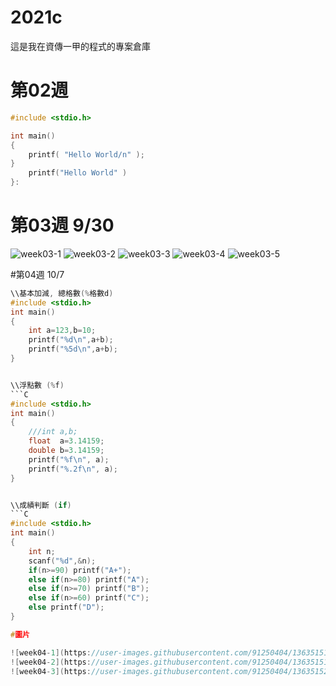 # 2021c
這是我在資傳一甲的程式的專案倉庫

# 第02週

```C
#include <stdio.h>

int main()
{
    printf( "Hello World/n" );
}
    printf("Hello World" )
}:
```
# 第03週  9/30
![week03-1](https://user-images.githubusercontent.com/91250404/135428288-b5cb675b-6c6f-4466-a946-475d07df7c53.PNG)
![week03-2](https://user-images.githubusercontent.com/91250404/135428297-621f9c20-56ee-4997-a6cb-a99e1c1087d8.PNG)
![week03-3](https://user-images.githubusercontent.com/91250404/135428302-5af2fdee-286f-43cf-afcc-86c60f3d1939.PNG)
![week03-4](https://user-images.githubusercontent.com/91250404/135428306-a8943a62-86df-4504-b805-8b24ee43e510.PNG)
![week03-5](https://user-images.githubusercontent.com/91250404/135428312-e706c11e-5437-4bee-8ed5-fb0aaec1022a.PNG)

#第04週 10/7

```C
\\基本加減, 總格數(%格數d)
#include <stdio.h>
int main()
{
    int a=123,b=10;
    printf("%d\n",a+b);
    printf("%5d\n",a+b);
}


\\浮點數 (%f)
```C
#include <stdio.h>
int main()
{
    ///int a,b;
    float  a=3.14159;
    double b=3.14159;
    printf("%f\n", a);
    printf("%.2f\n", a);
}


\\成績判斷 (if)
```C
#include <stdio.h>
int main()
{
	int n;
	scanf("%d",&n);
	if(n>=90) printf("A+");
	else if(n>=80) printf("A");
	else if(n>=70) printf("B");
	else if(n>=60) printf("C");
	else printf("D");
}

#圖片

![week04-1](https://user-images.githubusercontent.com/91250404/136351511-b8cca1f5-b7d7-4cbd-9159-8dc431d83f28.PNG)
![week04-2](https://user-images.githubusercontent.com/91250404/136351519-9c1109c9-62b8-4c4e-95f8-2e4352bc02ee.PNG)
![week04-3](https://user-images.githubusercontent.com/91250404/136351522-3d030b0f-0deb-4fd9-a26c-00ff855806c9.PNG)

